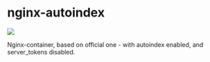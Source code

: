 # nginx-autoindex

[![](https://img.shields.io/docker/pulls/davralin/nginx-autoindex.svg)](https://hub.docker.com/r/davralin/nginx-autoindex)

Nginx-container, based on official one - with autoindex enabled, and server_tokens disabled.
